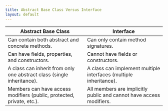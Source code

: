 ```yaml
---
title: Abstract Base Class Versus Interface
layout: default
---
```


| **Abstract Base Class** | **Interface** |
|-------------------------|---------------|
| Can contain both abstract and concrete methods. | Can only contain method signatures. |
| Can have fields, properties, and constructors. | Cannot have fields or constructors. |
| A class can inherit from only one abstract class (single inheritance). | A class can implement multiple interfaces (multiple inheritance). |
| Members can have access modifiers (public, protected, private, etc.). | All members are implicitly public and cannot have access modifiers. |
